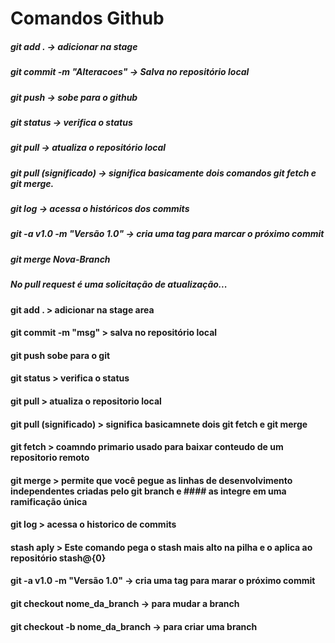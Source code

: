 # Comandos Github

##### git add . -> adicionar na stage
##### git commit -m "Alteracoes" -> Salva no repositório local
##### git push -> sobe para o github
##### git status -> verifica o status
##### git pull -> atualiza o repositório local
##### git pull (significado) -> significa basicamente dois comandos git fetch e git merge.
##### git log -> acessa o históricos dos commits
##### git -a v1.0 -m "Versão 1.0" -> cria uma tag para marcar o próximo commit

##### git merge Nova-Branch 

##### No pull request é uma solicitação de atualização...


#### git add . > adicionar na stage area
#### git commit -m "msg" > salva no repositório local
#### git push sobe para o git
#### git status > verifica o status
#### git pull > atualiza o repositorio local
#### git pull (significado) > significa basicamnete dois git fetch e git merge
#### git fetch > coamndo primario usado para baixar conteudo de um repositorio remoto
#### git merge > permite que você pegue as linhas de desenvolvimento independentes criadas pelo git branch e #### as integre em uma ramificação única
#### git log > acessa o historico de commits
#### stash aply > Este comando pega o stash mais alto na pilha e o aplica ao repositório stash@{0}
#### git -a v1.0 -m "Versão 1.0" -> cria uma tag para marar o próximo commit
#### git checkout nome_da_branch -> para mudar a branch
#### git checkout -b nome_da_branch -> para criar uma branch